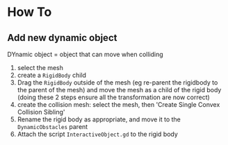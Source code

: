 How To
======

Add new dynamic object
----------------------

DYnamic object = object that can move when colliding

1. select the mesh
2. create a `RigidBody` child
3. Drag the `RigidBody` outside of the mesh (eg re-parent the rigidbody to the
   parent of the mesh) and move the mesh as a child of the rigid body (doing
   these 2 steps ensure all the transformation are now correct)
4. create the collision mesh: select the mesh, then 'Create Single Convex
   Collision Sibling'
5. Rename the rigid body as appropriate, and move it to the `DynamicObstacles`
   parent
6. Attach the script `InteractiveObject.gd` to the rigid body


